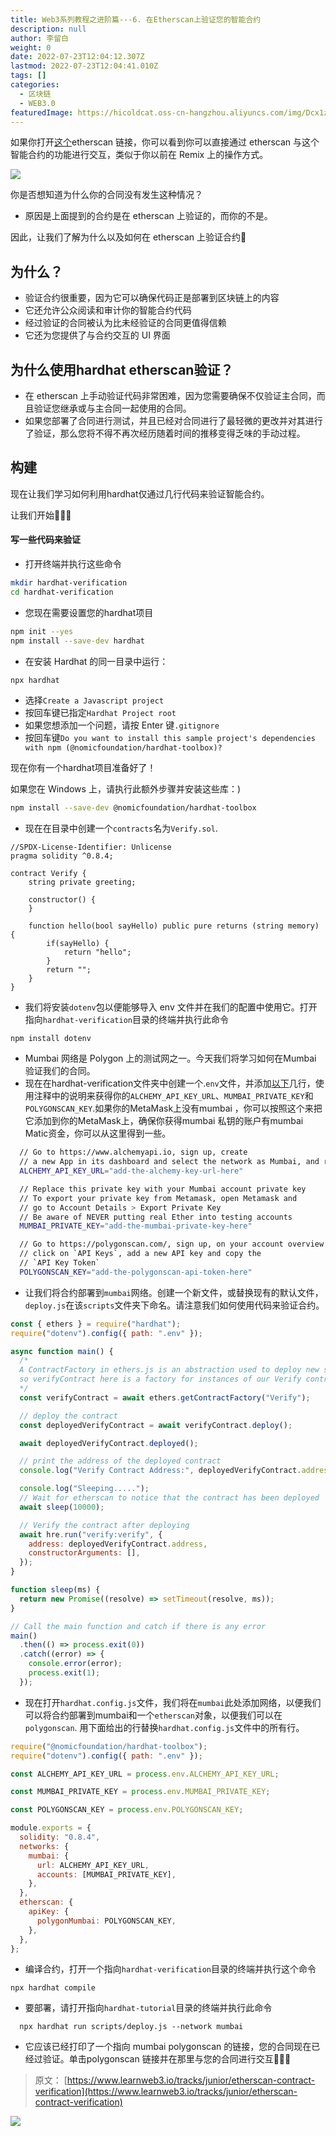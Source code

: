 ```yaml
---
title: Web3系列教程之进阶篇---6. 在Etherscan上验证您的智能合约
description: null
author: 李留白
weight: 0
date: 2022-07-23T12:04:12.307Z
lastmod: 2022-07-23T12:04:41.010Z
tags: []
categories:
  - 区块链
  - WEB3.0
featuredImage: https://hicoldcat.oss-cn-hangzhou.aliyuncs.com/img/Dcx1zWU(1).png
---
```


如果你打开[这个](https://etherscan.io/address/0x7be8076f4ea4a4ad08075c2508e481d6c946d12b#writeContract)etherscan 链接，你可以看到你可以直接通过 etherscan 与这个智能合约的功能进行交互，类似于你以前在 Remix 上的操作方式。

![](https://hicoldcat.oss-cn-hangzhou.aliyuncs.com/img/20220723194827.png)

你是否想知道为什么你的合同没有发生这种情况？

- 原因是上面提到的合约是在 etherscan 上验证的，而你的不是。

因此，让我们了解为什么以及如何在 etherscan 上验证合约🚀

## 为什么？

- 验证合约很重要，因为它可以确保代码正是部署到区块链上的内容
- 它还允许公众阅读和审计你的智能合约代码
- 经过验证的合同被认为比未经验证的合同更值得信赖
- 它还为您提供了与合约交互的 UI 界面

## 为什么使用hardhat etherscan验证？

- 在 etherscan 上手动验证代码非常困难，因为您需要确保不仅验证主合同，而且验证您继承或与主合同一起使用的合同。
- 如果您部署了合同进行测试，并且已经对合同进行了最轻微的更改并对其进行了验证，那么您将不得不再次经历随着时间的推移变得乏味的手动过程。

## 构建

现在让我们学习如何利用hardhat仅通过几行代码来验证智能合约。

让我们开始🚀🚀🚀

#### 写一些代码来验证

- 打开终端并执行这些命令

```bash
mkdir hardhat-verification
cd hardhat-verification
```

- 您现在需要设置您的hardhat项目

```bash
npm init --yes
npm install --save-dev hardhat
```

- 在安装 Hardhat 的同一目录中运行：

```bash
npx hardhat
```

- 选择`Create a Javascript project`
- 按回车键已指定`Hardhat Project root`
- 如果您想添加一个问题，请按 Enter 键`.gitignore`
- 按回车键`Do you want to install this sample project's dependencies with npm (@nomicfoundation/hardhat-toolbox)?`

现在你有一个hardhat项目准备好了！

如果您在 Windows 上，请执行此额外步骤并安装这些库：)

```bash
npm install --save-dev @nomicfoundation/hardhat-toolbox
```

- 现在在目录中创建一个`contracts`名为`Verify.sol`.

```solidity
//SPDX-License-Identifier: Unlicense
pragma solidity ^0.8.4;

contract Verify {
    string private greeting;

    constructor() {
    }

    function hello(bool sayHello) public pure returns (string memory) {
        if(sayHello) {
            return "hello";
        }
        return "";
    }
}
```

- 我们将安装`dotenv`包以便能够导入 env 文件并在我们的配置中使用它。打开指向`hardhat-verification`目录的终端并执行此命令

```
npm install dotenv
```

- Mumbai 网络是 Polygon 上的测试网之一。今天我们将学习如何在Mumbai 验证我们的合同。
- 现在在hardhat-verification文件夹中创建一个.`env`文件，并添加[以下](https://portal.thirdweb.com/guides/get-matic-on-polygon-mumbai-testnet-faucet)几行，使用注释中的说明来获得你的`ALCHEMY_API_KEY_URL`、`MUMBAI_PRIVATE_KEY`和`POLYGONSCAN_KEY`.如果你的MetaMask上没有mumbai ，你可以按照这个来把它添加到你的MetaMask上，确保你获得mumbai 私钥的账户有mumbai Matic资金，你可以从这里得到一些。

```bash
  // Go to https://www.alchemyapi.io, sign up, create
  // a new App in its dashboard and select the network as Mumbai, and replace "add-the-alchemy-key-url-here" with its key url
  ALCHEMY_API_KEY_URL="add-the-alchemy-key-url-here"

  // Replace this private key with your Mumbai account private key
  // To export your private key from Metamask, open Metamask and
  // go to Account Details > Export Private Key
  // Be aware of NEVER putting real Ether into testing accounts
  MUMBAI_PRIVATE_KEY="add-the-mumbai-private-key-here"

  // Go to https://polygonscan.com/, sign up, on your account overview page,
  // click on `API Keys`, add a new API key and copy the
  // `API Key Token`
  POLYGONSCAN_KEY="add-the-polygonscan-api-token-here"
```

- 让我们将合约部署到`mumbai`网络。创建一个新文件，或替换现有的默认文件，`deploy.js`在该`scripts`文件夹下命名。请注意我们如何使用代码来验证合约。

```javascript
const { ethers } = require("hardhat");
require("dotenv").config({ path: ".env" });

async function main() {
  /*
  A ContractFactory in ethers.js is an abstraction used to deploy new smart contracts,
  so verifyContract here is a factory for instances of our Verify contract.
  */
  const verifyContract = await ethers.getContractFactory("Verify");

  // deploy the contract
  const deployedVerifyContract = await verifyContract.deploy();

  await deployedVerifyContract.deployed();

  // print the address of the deployed contract
  console.log("Verify Contract Address:", deployedVerifyContract.address);

  console.log("Sleeping.....");
  // Wait for etherscan to notice that the contract has been deployed
  await sleep(10000);

  // Verify the contract after deploying
  await hre.run("verify:verify", {
    address: deployedVerifyContract.address,
    constructorArguments: [],
  });
}

function sleep(ms) {
  return new Promise((resolve) => setTimeout(resolve, ms));
}

// Call the main function and catch if there is any error
main()
  .then(() => process.exit(0))
  .catch((error) => {
    console.error(error);
    process.exit(1);
  });
```

- 现在打开`hardhat.config.js`文件，我们将在`mumbai`此处添加网络，以便我们可以将合约部署到mumbai和一个`etherscan`对象，以便我们可以在`polygonscan`. 用下面给出的行替换`hardhat.config.js`文件中的所有行。

```javascript
require("@nomicfoundation/hardhat-toolbox");
require("dotenv").config({ path: ".env" });

const ALCHEMY_API_KEY_URL = process.env.ALCHEMY_API_KEY_URL;

const MUMBAI_PRIVATE_KEY = process.env.MUMBAI_PRIVATE_KEY;

const POLYGONSCAN_KEY = process.env.POLYGONSCAN_KEY;

module.exports = {
  solidity: "0.8.4",
  networks: {
    mumbai: {
      url: ALCHEMY_API_KEY_URL,
      accounts: [MUMBAI_PRIVATE_KEY],
    },
  },
  etherscan: {
    apiKey: {
      polygonMumbai: POLYGONSCAN_KEY,
    },
  },
};
```

- 编译合约，打开一个指向`hardhat-verification`目录的终端并执行这个命令

```
npx hardhat compile
```

- 要部署，请打开指向`hardhat-tutorial`目录的终端并执行此命令

```
  npx hardhat run scripts/deploy.js --network mumbai
```

- 它应该已经打印了一个指向 mumbai polygonscan 的链接，您的合同现在已经过验证。单击polygonscan 链接并在那里与您的合同进行交互🚀🚀🚀

> 原文： [https://www.learnweb3.io/tracks/junior/etherscan-contract-verification](https://www.learnweb3.io/tracks/junior/etherscan-contract-verification)

![](https://hicoldcat.oss-cn-hangzhou.aliyuncs.com/img/my.png)